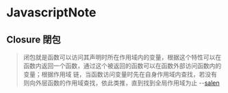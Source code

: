 # JavascriptNote

## Closure 閉包


>闭包就是函数可以访问其声明时所在作用域内的变量，根据这个特性可以在函数内返回一个函数，通过这个被返回的函数可以在函数外部访问函数内的变量；根据作用域
>链，当函数访问变量时先在自身作用域内查找，若没有则向外层函数的作用域查找，依此类推，直到找到全局作用域为止 --[salen](https://segmentfault.com/u/salen)

